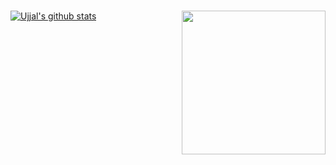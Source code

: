 ### <img align='right' src="https://media.giphy.com/media/i1JHRZSXO9LZZDHqii/giphy.gif" width="230">

[![Ujjal's github stats](https://github-readme-stats.vercel.app/api?username=ujjalacharya&show_icons=true&theme=radical&hide=contribs)](https://instagram.com/acharya.uzzol)
